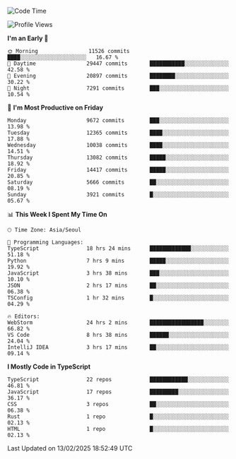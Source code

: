 <!--START_SECTION:waka-->
![Code Time](http://img.shields.io/badge/Code%20Time-7%2C307%20hrs%2019%20mins-blue)

![Profile Views](http://img.shields.io/badge/Profile%20Views-0-blue)

**I'm an Early 🐤** 

```text
🌞 Morning                11526 commits       ████░░░░░░░░░░░░░░░░░░░░░   16.67 % 
🌆 Daytime                29447 commits       ███████████░░░░░░░░░░░░░░   42.58 % 
🌃 Evening                20897 commits       ████████░░░░░░░░░░░░░░░░░   30.22 % 
🌙 Night                  7291 commits        ███░░░░░░░░░░░░░░░░░░░░░░   10.54 % 
```
📅 **I'm Most Productive on Friday** 

```text
Monday                   9672 commits        ███░░░░░░░░░░░░░░░░░░░░░░   13.98 % 
Tuesday                  12365 commits       ████░░░░░░░░░░░░░░░░░░░░░   17.88 % 
Wednesday                10038 commits       ████░░░░░░░░░░░░░░░░░░░░░   14.51 % 
Thursday                 13082 commits       █████░░░░░░░░░░░░░░░░░░░░   18.92 % 
Friday                   14417 commits       █████░░░░░░░░░░░░░░░░░░░░   20.85 % 
Saturday                 5666 commits        ██░░░░░░░░░░░░░░░░░░░░░░░   08.19 % 
Sunday                   3921 commits        █░░░░░░░░░░░░░░░░░░░░░░░░   05.67 % 
```


📊 **This Week I Spent My Time On** 

```text
🕑︎ Time Zone: Asia/Seoul

💬 Programming Languages: 
TypeScript               18 hrs 24 mins      █████████████░░░░░░░░░░░░   51.18 % 
Python                   7 hrs 9 mins        █████░░░░░░░░░░░░░░░░░░░░   19.92 % 
JavaScript               3 hrs 38 mins       ███░░░░░░░░░░░░░░░░░░░░░░   10.10 % 
JSON                     2 hrs 17 mins       ██░░░░░░░░░░░░░░░░░░░░░░░   06.38 % 
TSConfig                 1 hr 32 mins        █░░░░░░░░░░░░░░░░░░░░░░░░   04.29 % 

🔥 Editors: 
WebStorm                 24 hrs 2 mins       █████████████████░░░░░░░░   66.82 % 
VS Code                  8 hrs 38 mins       ██████░░░░░░░░░░░░░░░░░░░   24.04 % 
IntelliJ IDEA            3 hrs 17 mins       ██░░░░░░░░░░░░░░░░░░░░░░░   09.14 % 
```

**I Mostly Code in TypeScript** 

```text
TypeScript               22 repos            ████████████░░░░░░░░░░░░░   46.81 % 
JavaScript               17 repos            █████████░░░░░░░░░░░░░░░░   36.17 % 
CSS                      3 repos             ██░░░░░░░░░░░░░░░░░░░░░░░   06.38 % 
Rust                     1 repo              █░░░░░░░░░░░░░░░░░░░░░░░░   02.13 % 
HTML                     1 repo              █░░░░░░░░░░░░░░░░░░░░░░░░   02.13 % 
```




 Last Updated on 13/02/2025 18:52:49 UTC
<!--END_SECTION:waka-->
